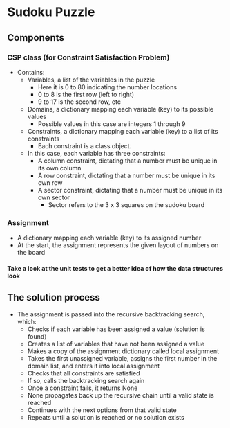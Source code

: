 # Sudoku Puzzle

## Components
### CSP class (for Constraint Satisfaction Problem)
- Contains:
    - Variables, a list of the variables in the puzzle
      - Here it is 0 to 80 indicating the number locations
      - 0 to 8 is the first row (left to right)
      - 9 to 17 is the second row, etc
    - Domains, a dictionary mapping each variable (key) to its possible values
      - Possible values in this case are integers 1 through 9
    - Constraints, a dictionary mapping each variable (key) to a list of its constraints
      - Each constraint is a class object.
    - In this case, each variable has three constraints:
      - A column constraint, dictating that a number must be unique in its own column
      - A row constraint, dictating that a number must be unique in its own row
      - A sector constraint, dictating that a number must be unique in its own sector
        - Sector refers to the 3 x 3 squares on the sudoku board

### Assignment 
- A dictionary mapping each variable (key) to its assigned number
- At the start, the assignment represents the given layout of numbers on the board

#### Take a look at the unit tests to get a better idea of how the data structures look

## The solution process
- The assignment is passed into the recursive backtracking search, which:
    - Checks if each variable has been assigned a value (solution is found)
    - Creates a list of variables that have not been assigned a value
    - Makes a copy of the assignment dictionary called local assignment
    - Takes the first unassigned variable, assigns the first number in the domain list, and enters it into local assignment
    - Checks that all constraints are satisfied
    - If so, calls the backtracking search again
    - Once a constraint fails, it returns None
    - None propagates back up the recursive chain until a valid state is reached
    - Continues with the next options from that valid state
    - Repeats until a solution is reached or no solution exists